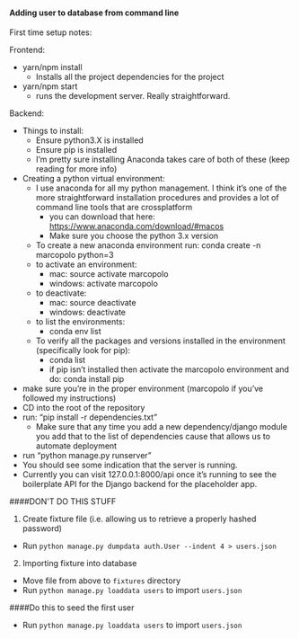 #### Adding user to database from command line
First time setup notes:

Frontend:
* yarn/npm install
    * Installs all the project dependencies for the project
* yarn/npm start
    * runs the development server. Really straightforward.

Backend:
* Things to install:
    * Ensure python3.X is installed
    * Ensure pip is installed
    * I’m pretty sure installing Anaconda takes care of both of these (keep reading for more info)
* Creating a python virtual environment:
    * I use anaconda for all my python management. I think it’s one of the more straightforward installation procedures and provides a lot of command line tools that are crossplatform
        * you can download that here: https://www.anaconda.com/download/#macos
        * Make sure you choose the python 3.x version
    * To create a new anaconda environment run: conda create -n marcopolo python=3
    * to activate an environment:
        * mac: source activate marcopolo
        * windows: activate marcopolo
    * to deactivate:
        * mac: source deactivate
        * windows: deactivate
    * to list the environments:
        * conda env list
    * To verify all the packages and versions installed in the environment (specifically look for pip):
        * conda list
        * if pip isn’t installed then activate the marcopolo environment and do: conda install pip
* make sure you’re in the proper environment (marcopolo if you’ve followed my instructions)
* CD into the root of the repository
* run: “pip install -r dependencies.txt”
    * Make sure that any time you add a new dependency/django module you add that to the list of dependencies cause that allows us to automate deployment
* run “python manage.py runserver”
* You should see some indication that the server is running.
* Currently you can visit 127.0.0.1:8000/api once it’s running to see the boilerplate API for the Django backend for the placeholder app.


####DON'T DO THIS STUFF
1. Create fixture file (i.e. allowing us to retrieve a properly hashed password)
- Run `python manage.py dumpdata auth.User --indent 4 > users.json`
2. Importing fixture into database
- Move file from above to `fixtures` directory
- Run `python manage.py loaddata users` to import `users.json`

####Do this to seed the first user
- Run `python manage.py loaddata users` to import `users.json`